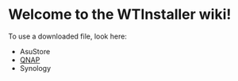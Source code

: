 # Welcome to the WTInstaller wiki!

To use a downloaded file, look here:

* AsuStore
* [QNAP](https://github.com/ukdtom/WTInstaller/wiki/QNAP)
* Synology
